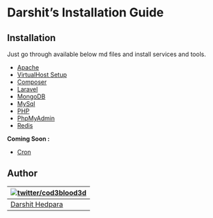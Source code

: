 # Darshit’s Installation Guide

## Installation

Just go through available below md files and install services and tools.

- [Apache](./apache.installation.md)
- [VirtualHost Setup](./virtualhost.setup.md)
- [Composer](./composer.installation.md)
- [Laravel](./laravel.setup.md)
- [MongoDB](./mongodb.installation.md)
- [MySql](./mysql.installation.md)
- [PHP](./php.installation.md)
- [PhpMyAdmin](./phpmyadmin.installation.md)
- [Redis](./redis.installation.md)

**Coming Soon :**

- [Cron](./cron.installation.md)


## Author

| [![twitter/cod3blood3d](https://avatars.githubusercontent.com/u/22654104?s=70)](http://twitter.com/cod3blood3d "Follow @cod3blood3d on Twitter") |
|------------------------------------------------------------------------------------------------------------------------------------------|
| [Darshit Hedpara](https://darshit.work/)                                                                                                 |
